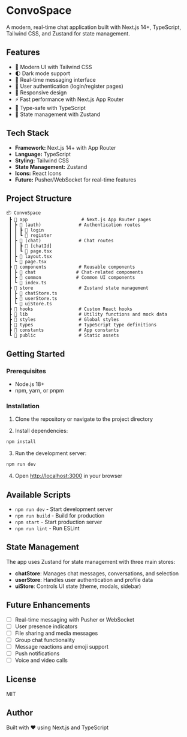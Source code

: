 # ConvoSpace

A modern, real-time chat application built with Next.js 14+, TypeScript, Tailwind CSS, and Zustand for state management.

## Features

- 🎨 Modern UI with Tailwind CSS
- 🌓 Dark mode support
- 💬 Real-time messaging interface
- 👤 User authentication (login/register pages)
- 📱 Responsive design
- ⚡ Fast performance with Next.js App Router
- 🎯 Type-safe with TypeScript
- 🔄 State management with Zustand

## Tech Stack

- **Framework:** Next.js 14+ with App Router
- **Language:** TypeScript
- **Styling:** Tailwind CSS
- **State Management:** Zustand
- **Icons:** React Icons
- **Future:** Pusher/WebSocket for real-time features

## Project Structure

```
📦 ConvoSpace
 ┣ 📁 app                    # Next.js App Router pages
 ┃ ┣ 📁 (auth)              # Authentication routes
 ┃ ┃ ┣ 📁 login
 ┃ ┃ ┗ 📁 register
 ┃ ┣ 📁 (chat)              # Chat routes
 ┃ ┃ ┣ 📁 [chatId]
 ┃ ┃ ┗ 📜 page.tsx
 ┃ ┣ 📜 layout.tsx
 ┃ ┗ 📜 page.tsx
 ┣ 📁 components            # Reusable components
 ┃ ┣ 📁 chat               # Chat-related components
 ┃ ┣ 📁 common             # Common UI components
 ┃ ┗ 📜 index.ts
 ┣ 📁 store                 # Zustand state management
 ┃ ┣ 📜 chatStore.ts
 ┃ ┣ 📜 userStore.ts
 ┃ ┗ 📜 uiStore.ts
 ┣ 📁 hooks                 # Custom React hooks
 ┣ 📁 lib                   # Utility functions and mock data
 ┣ 📁 styles                # Global styles
 ┣ 📁 types                 # TypeScript type definitions
 ┣ 📁 constants             # App constants
 ┗ 📁 public                # Static assets
```

## Getting Started

### Prerequisites

- Node.js 18+ 
- npm, yarn, or pnpm

### Installation

1. Clone the repository or navigate to the project directory

2. Install dependencies:
```bash
npm install
```

3. Run the development server:
```bash
npm run dev
```

4. Open [http://localhost:3000](http://localhost:3000) in your browser

## Available Scripts

- `npm run dev` - Start development server
- `npm run build` - Build for production
- `npm start` - Start production server
- `npm run lint` - Run ESLint

## State Management

The app uses Zustand for state management with three main stores:

- **chatStore**: Manages chat messages, conversations, and selection
- **userStore**: Handles user authentication and profile data
- **uiStore**: Controls UI state (theme, modals, sidebar)

## Future Enhancements

- [ ] Real-time messaging with Pusher or WebSocket
- [ ] User presence indicators
- [ ] File sharing and media messages
- [ ] Group chat functionality
- [ ] Message reactions and emoji support
- [ ] Push notifications
- [ ] Voice and video calls

## License

MIT

## Author

Built with ❤️ using Next.js and TypeScript
